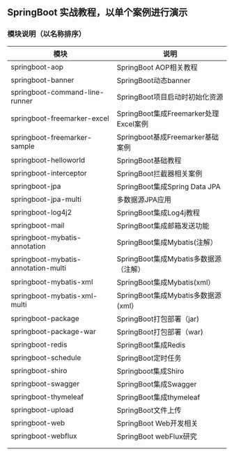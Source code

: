 ## SpringBoot 实战教程，以单个案例进行演示

### 模块说明（以名称排序）
|  模块   | 说明  |
|  ----  | ----  |
| springboot-aop  | SpringBoot AOP相关教程 |
| springboot-banner | SpringBoot动态banner |
| springboot-command-line-runner | SpringBoot项目启动时初始化资源 |
| springboot-freemarker-excel | SpringBoot集成Freemarker处理Excel案例 |
| springboot-freemarker-sample | Springboot基成Freemarker基础案例 |
| springboot-helloworld  | SpringBoot基础教程 |
| springboot-interceptor | SpringBoot拦截器相关案例 |
| springboot-jpa | SpringBoot集成Spring Data JPA |
| springboot-jpa-multi | 多数据源JPA应用 |
| springboot-log4j2 | SpringBoot集成Log4j教程 |
| springboot-mail | SpringBoot集成邮箱发送功能 |
| springboot-mybatis-annotation | SpringBoot集成Mybatis(注解） |
| springboot-mybatis-annotation-multi | SpringBoot集成Mybatis多数据源（注解） |
| springboot-mybatis-xml | SpringBoot集成Mybatis(xml） |
| springboot-mybatis-xml-multi | SpringBoot集成Mybatis多数据源(xml） |
| springboot-package | SpringBoot打包部署（jar) |
| springboot-package-war | SpringBoot打包部署（war) |
| springboot-redis | SpringBoot集成Redis |
| springboot-schedule | SpringBoot定时任务 |
| springboot-shiro | Springboot集成Shiro |
| springboot-swagger | SpringBoot集成Swagger |
| springboot-thymeleaf | SpringBoot集成thymeleaf |
| springboot-upload | SpringBoot文件上传 |
| springboot-web | SpringBoot Web开发相关 |
| springboot-webflux | SpringBoot webFlux研究 |
|  |  |
|  |  |
